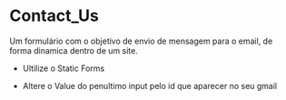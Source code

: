 # Contact_Us

Um formulário com o objetivo de envio de mensagem para o email, de forma dinamica dentro de um site.

- Ultilize o Static Forms

- Altere o Value do penultimo input pelo id que aparecer no seu gmail
